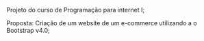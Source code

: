 Projeto do curso de Programação para internet I;

Proposta: Criação de um website de um e-commerce utilizando a o Bootstrap v4.0;
